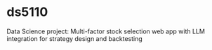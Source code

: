 # ds5110
Data Science project: Multi-factor stock selection web app with LLM integration for strategy design and backtesting
